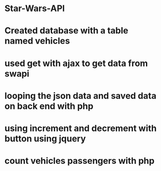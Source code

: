 # Star-Wars-API
# Created database with a table named vehicles
# used get with ajax to get data from swapi
# looping the json data and saved data on back end with php
# using increment and decrement with button  using jquery
# count vehicles passengers with php
